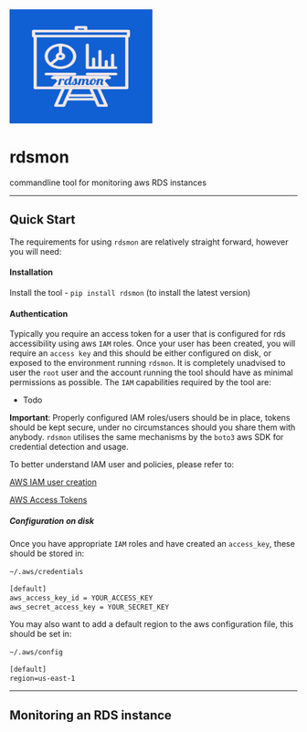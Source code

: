 <img src=".github/images/logo.png" width="250" height="200" />

# rdsmon
commandline tool for monitoring aws RDS instances

-----

## Quick Start

The requirements for using `rdsmon` are relatively straight forward, however you will need:

#### Installation
Install the tool - `pip install rdsmon` (to install the latest version)

#### Authentication
Typically you require an access token for a user that is configured for rds accessibility using
aws `IAM` roles.  Once your user has been created, you will require an `access key` and this
should be either configured on disk, or exposed to the environment running `rdsmon`.  It is
completely unadvised to user the `root` user and the account running the tool should have as
minimal permissions as possible.  The `IAM` capabilities required by the tool are:

 * Todo

 **Important**: Properly configured IAM roles/users should be in place, tokens should be kept secure,
 under no circumstances should you share them with anybody.  `rdsmon` utilises the same mechanisms
 by the `boto3` aws SDK for credential detection and usage.

 To better understand IAM user and policies, please refer to:

 [AWS IAM user creation](https://docs.aws.amazon.com/IAM/latest/UserGuide/id_users_create.html#id_users_create_console)

 [AWS Access Tokens](https://docs.aws.amazon.com/IAM/latest/UserGuide/id_credentials_access-keys.html#Using_CreateAccessKey)


##### Configuration on disk

Once you have appropriate `IAM` roles and have created an `access_key`, these should be stored in:

`~/.aws/credentials`

```console
[default]
aws_access_key_id = YOUR_ACCESS_KEY
aws_secret_access_key = YOUR_SECRET_KEY
```

You may also want to add a default region to the aws configuration file, this should be set in:

`~/.aws/config`

```console
[default]
region=us-east-1
```

-----

## Monitoring an RDS instance
